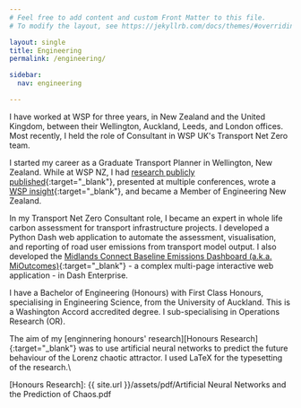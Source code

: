 ```yaml
---
# Feel free to add content and custom Front Matter to this file.
# To modify the layout, see https://jekyllrb.com/docs/themes/#overriding-theme-defaults

layout: single
title: Engineering
permalink: /engineering/

sidebar:
  nav: engineering

---
```


I have worked at WSP for three years, in New Zealand and the United Kingdom, between their Wellington, Auckland, Leeds, and London offices. Most recently, I held the role of Consultant in WSP UK's Transport Net Zero team.

I started my career as a Graduate Transport Planner in Wellington, New Zealand. 
While at WSP NZ, I had [research publicly published][NZTA Research]{:target="_blank"}, presented at multiple conferences, wrote a [WSP insight][WSP Insight]{:target="_blank"}, and became a Member of Engineering New Zealand.

In my Transport Net Zero Consultant role, I became an expert in whole life carbon assessment for transport infrastructure projects.
I developed a Python Dash web application to automate the assessment, visualisation, and reporting of road user emissions from transport model output.
I also developed the [Midlands Connect Baseline Emissions Dashboard (a.k.a. MiOutcomes)][MC Baseline]{:target="_blank"} - a complex multi-page interactive web application - in Dash Enterprise.

I have a Bachelor of Engineering (Honours) with First Class Honours, specialising in Engineering Science, from the University of Auckland.
This is a Washington Accord accredited degree.
I sub-specialising in Operations Research (OR).

The aim of my [enginnering honours' research][Honours Research]{:target="_blank"} was to use artificial neural networks to predict the future behaviour of the Lorenz chaotic attractor. I used LaTeX for the typesetting of the research.\

[MC Baseline]: https://www.midlandsconnect.uk/projects/data/
[NZTA Research]: https://nzta.govt.nz/resources/household-travel-in-our-major-urban-areas
[WSP insight]: https://www.wsp.com/en-nz/insights/winding-back-how-far-we-drive
[Honours Research]: {{ site.url }}/assets/pdf/Artificial Neural Networks and the Prediction of Chaos.pdf